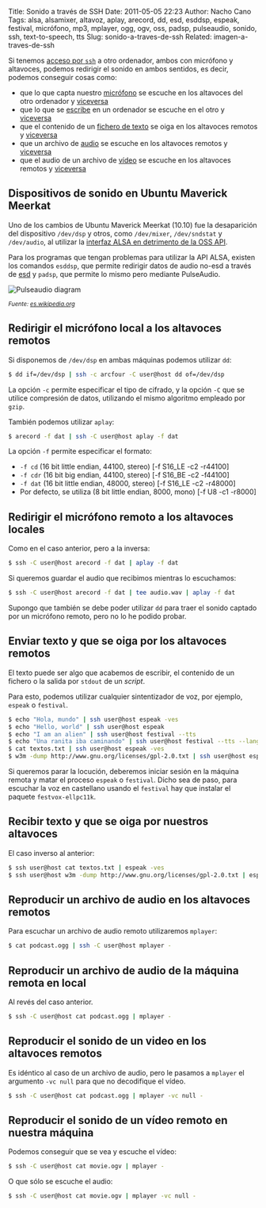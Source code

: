 Title: Sonido a través de SSH
Date: 2011-05-05 22:23
Author: Nacho Cano
Tags: alsa, alsamixer, altavoz, aplay, arecord, dd, esd, esddsp, espeak, festival, micrófono, mp3, mplayer, ogg, ogv, oss, padsp, pulseaudio, sonido, ssh, text-to-speech, tts
Slug: sonido-a-traves-de-ssh
Related: imagen-a-traves-de-ssh

Si tenemos [acceso por `ssh`][acceso por ssh] a otro ordenador, ambos con micrófono y
altavoces, podemos redirigir el sonido en ambos sentidos, es decir,
podemos conseguir cosas como:

-   que lo que capta nuestro [micrófono][] se escuche en los altavoces
    del otro ordenador y [viceversa][]
-   que lo que se [escribe][] en un ordenador se escuche en el otro y
    [viceversa][1]
-   que el contenido de un [fichero de texto][escribe] se oiga en los
    altavoces remotos y [viceversa][1]
-   que un archivo de [audio][] se escuche en los altavoces remotos y
    [viceversa][2]
-   que el audio de un archivo de [vídeo][] se escuche en los altavoces
    remotos y [viceversa][3]


Dispositivos de sonido en Ubuntu Maverick Meerkat
-------------------------------------------------

Uno de los cambios de Ubuntu Maverick Meerkat (10.10) fue la
desaparición del dispositivo `/dev/dsp` y otros, como `/dev/mixer`,
`/dev/sndstat` y `/dev/audio`, al utilizar la [interfaz ALSA en
detrimento de la OSS API][].

Para los programas que tengan problemas para utilizar la API ALSA,
existen los comandos `esddsp`, que permite redirigir datos de audio
no-esd a través de [esd][] y `padsp`, que permite lo mismo pero mediante
PulseAudio.

![Pulseaudio diagram]({static}/images/Pulseaudio-diagram-246x300.png)

<small>_Fuente: [es.wikipedia.org][]_</small>

<a name="microfono-local-altavoces-remotos"></a>

Redirigir el micrófono local a los altavoces remotos
----------------------------------------------------

Si disponemos de `/dev/dsp` en ambas máquinas podemos utilizar `dd`:

```bash
$ dd if=/dev/dsp | ssh -c arcfour -C user@host dd of=/dev/dsp
```

La opción `-c` permite especificar el tipo de cifrado, y la opción `-C`
que se utilice compresión de datos, utilizando el mismo algoritmo
empleado por `gzip`.

También podemos utilizar `aplay`:

```bash
$ arecord -f dat | ssh -C user@host aplay -f dat
```

La opción `-f` permite especificar el formato:

-   `-f cd` (16 bit little endian, 44100, stereo) [-f S16_LE -c2
    -r44100]
-   `-f cdr` (16 bit big endian, 44100, stereo) [-f S16_BE -c2 -f44100]
-   `-f dat` (16 bit little endian, 48000, stereo) [-f S16_LE -c2
    -r48000]
-   Por defecto, se utiliza (8 bit little endian, 8000, mono) [-f U8 -c1
    -r8000]

<a name="microfono-remoto-altavoces-locales"></a>

Redirigir el micrófono remoto a los altavoces locales
-----------------------------------------------------

Como en el caso anterior, pero a la inversa:

```bash
$ ssh -C user@host arecord -f dat | aplay -f dat
```

Si queremos guardar el audio que recibimos mientras lo escuchamos:

```bash
$ ssh -C user@host arecord -f dat | tee audio.wav | aplay -f dat
```

Supongo que también se debe poder utilizar `dd` para traer el sonido
captado por un micrófono remoto, pero no lo he podido probar.

<a name="texto-local-altavoces-remotos"></a>

Enviar texto y que se oiga por los altavoces remotos
----------------------------------------------------

El texto puede ser algo que acabemos de escribir, el contenido de un
fichero o la salida por `stdout` de un _script_.

Para esto, podemos utilizar cualquier sintentizador de voz, por ejemplo,
`espeak` o `festival`.

```bash
$ echo "Hola, mundo" | ssh user@host espeak -ves
$ echo "Hello, world" | ssh user@host espeak
$ echo "I am an alien" | ssh user@host festival --tts
$ echo "Una ranita iba caminando" | ssh user@host festival --tts --language spanish
$ cat textos.txt | ssh user@host espeak -ves
$ w3m -dump http://www.gnu.org/licenses/gpl-2.0.txt | ssh user@host espeak
```

Si queremos parar la locución, deberemos iniciar sesión en la máquina
remota y matar el proceso `espeak` o `festival`. Dicho sea de paso, para
escuchar la voz en castellano usando el `festival` hay que instalar el
paquete `festvox-ellpc11k`.

<a name="texto-remoto-altavoces-locales"></a>

Recibir texto y que se oiga por nuestros altavoces
--------------------------------------------------

El caso inverso al anterior:

```bash
$ ssh user@host cat textos.txt | espeak -ves
$ ssh user@host w3m -dump http://www.gnu.org/licenses/gpl-2.0.txt | espeak
```

<a name="fichero-audio-local-altavoces-remotos"></a>

Reproducir un archivo de audio en los altavoces remotos
-------------------------------------------------------

Para escuchar un archivo de audio remoto utilizaremos `mplayer`:

```bash
$ cat podcast.ogg | ssh -C user@host mplayer -
```

<a name="fichero-audio-remoto-altavoces-locales"></a>

Reproducir un archivo de audio de la máquina remota en local
------------------------------------------------------------

Al revés del caso anterior.

```bash
$ ssh -C user@host cat podcast.ogg | mplayer -
```

<a name="fichero-video-local-altavoces-remotos"></a>

Reproducir el sonido de un video en los altavoces remotos
---------------------------------------------------------

Es idéntico al caso de un archivo de audio, pero le pasamos a `mplayer`
el argumento `-vc null` para que no decodifique el vídeo.

```bash
$ ssh -C user@host cat podcast.ogg | mplayer -vc null -
```

<a name="fichero-video-remoto-altavoces-locales"></a>

Reproducir el sonido de un vídeo remoto en nuestra máquina
----------------------------------------------------------

Podemos conseguir que se vea y escuche el vídeo:

```bash
$ ssh -C user@host cat movie.ogv | mplayer -
```

O que sólo se escuche el audio:

```bash
$ ssh -C user@host cat movie.ogv | mplayer -vc null -
```

  [acceso por ssh]: {filename}/admin/conectarse-por-ssh-solo-usando-la-clave.md
    "conectarse por ssh sólo usando la clave"
  [micrófono]: #microfono-local-altavoces-remotos
    "micrófono local en altavoces remotos"
  [viceversa]: #microfono-remoto-altavoces-locales
    "micrófono remoto en altavoces locales"
  [escribe]: #texto-local-altavoces-remotos
    "texto local en altavoces remotos"
  [1]: #texto-remoto-altavoces-locales
    "texto remoto en altavoces locales"
  [audio]: #fichero-audio-local-altavoces-remotos
    "audio local en altavoces remotos"
  [2]: #fichero-audio-remoto-altavoces-locales
    "audio remoto en altavoces locales"
  [vídeo]: #fichero-video-local-altavoces-remotos
    "vídeo local en altavoces remotos"
  [3]: #fichero-video-remoto-altavoces-locales
    "vídeo remoto en altavoces locales"
  [interfaz ALSA en detrimento de la OSS API]: http://bugs.launchpad.net/ubuntu/+source/linux/+bug/634211
    "interfaz ALSA en detrimento de la OSS API"
  [esd]: http://en.wikipedia.org/wiki/Enlightened_Sound_Daemon
    "esd"
  [es.wikipedia.org]: http://es.wikipedia.org/wiki/Archivo:Pulseaudio-diagram.svg
    "es.wikipedia.org"
